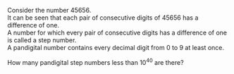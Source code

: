 Consider the number 45656. <br />
It can be seen that each pair of consecutive digits of 45656 has a difference of one.<br />
A number for which every pair of consecutive digits has a difference of one is called a step number.<br />
A pandigital number  contains every decimal digit from 0 to 9 at least once.<br />

How many pandigital step numbers less than 10<sup>40</sup> are there?

